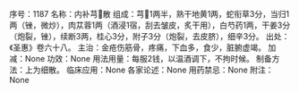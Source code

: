序号：1187
名称：内补芎散
组成：芎1两半，熟干地黄1两，蛇衔草3分，当归1两（锉，微炒），肉苁蓉1两（酒浸1宿，刮去皱皮，炙干用），白芍药1两，干姜3分（炮裂，锉），续断3两，桂心3分，附子3分（炮裂，去皮脐），细辛3分。
出处：《圣惠》卷六十八。
主治：金疮伤筋骨，疼痛，下血多，食少，脏腑虚竭。
加减：None
功效：None
用法用量：每服2钱，以温酒调下，不拘时候。
制备方法：上为细散。
临床应用：None
各家论述：None
用药禁忌：None
附注：None
